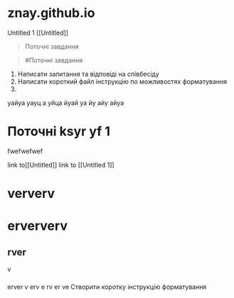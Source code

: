 # znay.github.io


Untitled 1 
[[Untitled]]


> Поточні завдання 

> #Поточні завдання 

1. Написати запитання та відповіді на співбесіду
2. Написати короткий файл інструкцію по можливостях форматування
3. 
уайуа
уауц
а
уйца
йуай
уа
йу
айу
айуа 
# Поточні ksyr yf 1 

fwefwefwef


link to[[Untitled]] 
link to [[Untitled 1]]

# ververv
# erververv
## rver
v
### 
erver
v
erv
e
rv
er
ve
Створити коротку інструкцію форматування


